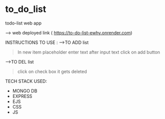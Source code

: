 # to_do_list
todo-list web app

--> web deployed link ( https://to-do-list-ewhy.onrender.com)

INSTRUCTIONS TO USE :
-->TO ADD list
> In new item placeholder enter text
> after input text click on add button

-->TO DEL list
>click on check box it gets deleted

TECH STACK USED:
  - MONGO DB
  - EXPRESS
  - EJS
  - CSS
  - JS
